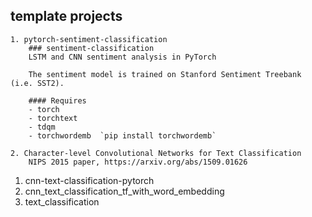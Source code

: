 ## template projects
    1. pytorch-sentiment-classification
        ### sentiment-classification
        LSTM and CNN sentiment analysis in PyTorch
        
        The sentiment model is trained on Stanford Sentiment Treebank (i.e. SST2).
        
        #### Requires
        - torch 
        - torchtext 
        - tdqm
        - torchwordemb  `pip install torchwordemb`

    2. Character-level Convolutional Networks for Text Classification
        NIPS 2015 paper, https://arxiv.org/abs/1509.01626
    
    

1. cnn-text-classification-pytorch
2. cnn_text_classification_tf_with_word_embedding
3. text_classification
